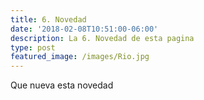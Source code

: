```yaml
---
title: 6. Novedad
date: '2018-02-08T10:51:00-06:00'
description: La 6. Novedad de esta pagina
type: post
featured_image: /images/Rio.jpg
---
```

Que nueva esta novedad
